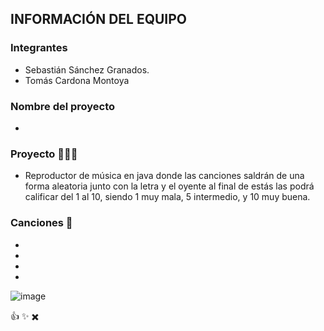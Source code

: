 

## INFORMACIÓN DEL EQUIPO
### Integrantes

- Sebastián Sánchez Granados.
- Tomás Cardona Montoya

### Nombre del proyecto 

-

### Proyecto 🎵🎵🎵

- Reproductor de música en java donde las canciones saldrán de una forma aleatoria junto con la letra y el oyente al final de estás las podrá calificar del 1 al 10, siendo 1 muy mala, 5 intermedio, y 10 muy buena.

### Canciones 📑

-
-
-
-


![image](https://user-images.githubusercontent.com/77684279/114279257-56607300-99f9-11eb-9f5b-25a75344b846.png)


👍 ✨ ✖️
